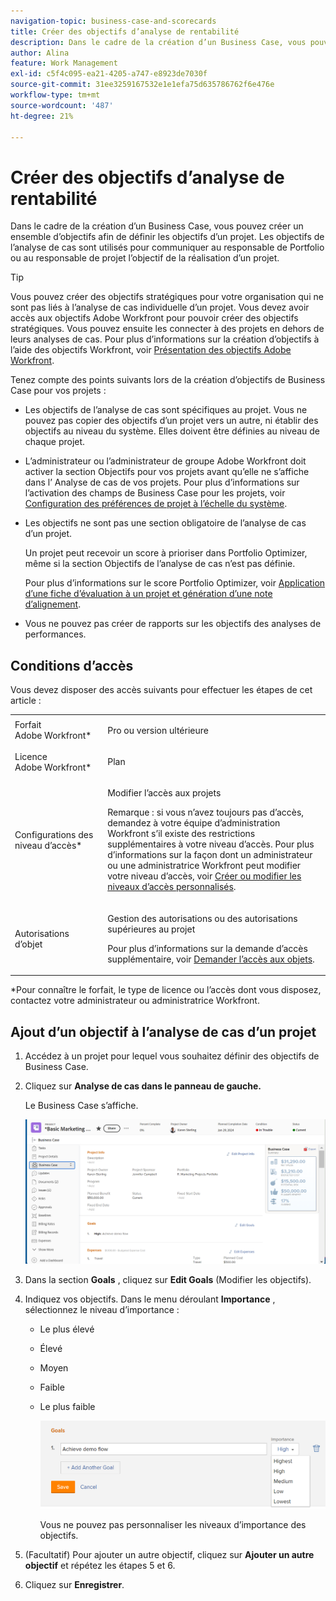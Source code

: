 ```yaml
---
navigation-topic: business-case-and-scorecards
title: Créer des objectifs d’analyse de rentabilité
description: Dans le cadre de la création d’un Business Case, vous pouvez créer un ensemble d’objectifs afin de définir les objectifs d’un projet. Les objectifs de l’analyse de cas sont utilisés pour communiquer au responsable de Portfolio ou au responsable de projet l’objectif de la réalisation d’un projet.
author: Alina
feature: Work Management
exl-id: c5f4c095-ea21-4205-a747-e8923de7030f
source-git-commit: 31ee3259167532e1e1efa75d635786762f6e476e
workflow-type: tm+mt
source-wordcount: '487'
ht-degree: 21%

---
```


# Créer des objectifs d’analyse de rentabilité

Dans le cadre de la création d’un Business Case, vous pouvez créer un ensemble d’objectifs afin de définir les objectifs d’un projet. Les objectifs de l’analyse de cas sont utilisés pour communiquer au responsable de Portfolio ou au responsable de projet l’objectif de la réalisation d’un projet.

<!--
<p data-mc-conditions="QuicksilverOrClassic.Draft mode">(NOTE: below snippet: NWE only, not classic)</p>
-->

>[!TIP]
>
>Vous pouvez créer des objectifs stratégiques pour votre organisation qui ne sont pas liés à l’analyse de cas individuelle d’un projet. Vous devez avoir accès aux objectifs Adobe Workfront pour pouvoir créer des objectifs stratégiques. Vous pouvez ensuite les connecter à des projets en dehors de leurs analyses de cas. Pour plus d’informations sur la création d’objectifs à l’aide des objectifs Workfront, voir [Présentation des objectifs Adobe Workfront](../../../workfront-goals/goal-management/wf-goals-overview.md).

Tenez compte des points suivants lors de la création d’objectifs de Business Case pour vos projets :

* Les objectifs de l’analyse de cas sont spécifiques au projet. Vous ne pouvez pas copier des objectifs d’un projet vers un autre, ni établir des objectifs au niveau du système. Elles doivent être définies au niveau de chaque projet.
* L’administrateur ou l’administrateur de groupe Adobe Workfront doit activer la section Objectifs pour vos projets avant qu’elle ne s’affiche dans l’ Analyse de cas de vos projets. Pour plus d’informations sur l’activation des champs de Business Case pour les projets, voir [Configuration des préférences de projet à l’échelle du système](../../../administration-and-setup/set-up-workfront/configure-system-defaults/set-project-preferences.md).

* Les objectifs ne sont pas une section obligatoire de l’analyse de cas d’un projet.

  Un projet peut recevoir un score à prioriser dans Portfolio Optimizer, même si la section Objectifs de l’analyse de cas n’est pas définie.

  Pour plus d’informations sur le score Portfolio Optimizer, voir [Application d’une fiche d’évaluation à un projet et génération d’une note d’alignement](../../../manage-work/projects/define-a-business-case/apply-scorecard-to-project-to-generate-alignment-score.md).

* Vous ne pouvez pas créer de rapports sur les objectifs des analyses de performances.

## Conditions d’accès

Vous devez disposer des accès suivants pour effectuer les étapes de cet article :

<table style="table-layout:auto"> 
 <col> 
 </col> 
 <col> 
 </col> 
 <tbody> 
  <tr> 
   <td role="rowheader">Forfait Adobe Workfront*</td> 
   <td> <p>Pro ou version ultérieure</p> </td> 
  </tr> 
  <tr> 
   <td role="rowheader">Licence Adobe Workfront*</td> 
   <td> <p>Plan </p> </td> 
  </tr> 
  <tr> 
   <td role="rowheader">Configurations des niveau d’accès*</td> 
   <td> <p>Modifier l’accès aux projets</p> <p>Remarque : si vous n’avez toujours pas d’accès, demandez à votre équipe d’administration Workfront s’il existe des restrictions supplémentaires à votre niveau d’accès. Pour plus d’informations sur la façon dont un administrateur ou une administratrice Workfront peut modifier votre niveau d’accès, voir <a href="../../../administration-and-setup/add-users/configure-and-grant-access/create-modify-access-levels.md" class="MCXref xref">Créer ou modifier les niveaux d’accès personnalisés</a>.</p> </td> 
  </tr> 
  <tr> 
   <td role="rowheader">Autorisations d’objet</td> 
   <td> <p>Gestion des autorisations ou des autorisations supérieures au projet</p> <p>Pour plus d’informations sur la demande d’accès supplémentaire, voir <a href="../../../workfront-basics/grant-and-request-access-to-objects/request-access.md" class="MCXref xref">Demander l’accès aux objets</a>.</p> </td> 
  </tr> 
 </tbody> 
</table>

&#42;Pour connaître le forfait, le type de licence ou l’accès dont vous disposez, contactez votre administrateur ou administratrice Workfront.

## Ajout d’un objectif à l’analyse de cas d’un projet

1. Accédez à un projet pour lequel vous souhaitez définir des objectifs de Business Case.
1. Cliquez sur **Analyse de cas dans le panneau de gauche.**

   Le Business Case s’affiche.

   ![](assets/business-case-page-info-goals-expenses-nwe-350x123.png)

1. Dans la section **Goals** , cliquez sur **Edit Goals** (Modifier les objectifs).

1. Indiquez vos objectifs.
Dans le menu déroulant **Importance** , sélectionnez le niveau d’importance :

   * Le plus élevé
   * Élevé
   * Moyen
   * Faible
   * Le plus faible

     ![](assets/g1-350x76.png)

     Vous ne pouvez pas personnaliser les niveaux d’importance des objectifs.

1. (Facultatif) Pour ajouter un autre objectif, cliquez sur **Ajouter un autre objectif** et répétez les étapes 5 et 6.
1. Cliquez sur **Enregistrer**.
